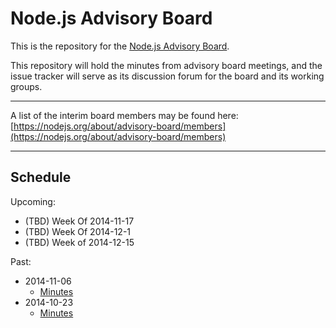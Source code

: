 Node.js Advisory Board
======================

This is the repository for the [Node.js Advisory
Board](https://www.joyent.com/blog/node-js-advisory-board).

This repository will hold the minutes from advisory board meetings, and the
issue tracker will serve as its discussion forum for the board and its working
groups.

---

A list of the interim board members may be found here:
[https://nodejs.org/about/advisory-board/members](https://nodejs.org/about/advisory-board/members)

---

## Schedule

Upcoming:

 * (TBD) Week Of 2014-11-17
 * (TBD) Week Of 2014-12-1
 * (TBD) Week of 2014-12-15

Past:

 * 2014-11-06
    - [Minutes](https://nodejs.org/advisory-board/2014-11-06/minutes.html)
 * 2014-10-23
    - [Minutes](https://nodejs.org/advisory-board/2014-10-23/minutes.html)
